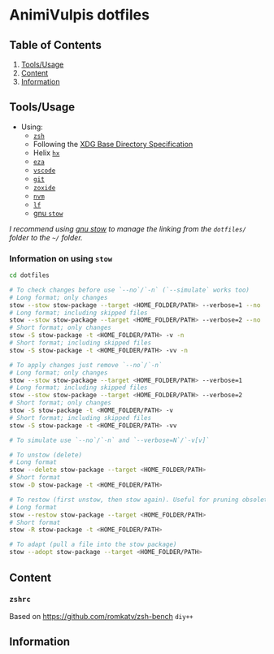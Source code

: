 # AnimiVulpis dotfiles

## Table of Contents

1. [Tools/Usage](#toolsusage)
2. [Content](#content)
3. [Information](#information)

## Tools/Usage

- Using:
  - [`zsh`](https://www.zsh.org/)
  - Following the [XDG Base Directory Specification](https://specifications.freedesktop.org/basedir-spec/basedir-spec-latest.html)
  - Helix [`hx`](https://docs.helix-editor.com/)
  - [`eza`](https://github.com/eza-community/eza)
  - [`vscode`](https://code.visualstudio.com/)
  - [`git`](https://git-scm.com/)
  - [`zoxide`](https://github.com/ajeetdsouza/zoxide)
  - [`nvm`](https://github.com/nvm-sh/nvm)
  - [`lf`](https://github.com/gokcehan/lf)
  - [gnu `stow`](https://www.gnu.org/software/stow/)

_I recommend using [gnu stow](https://www.gnu.org/software/stow/) to manage the linking from the `dotfiles/` folder to the `~/` folder._  

### Information on using `stow`

```bash
cd dotfiles

# To check changes before use `--no`/`-n` (`--simulate` works too)
# Long format; only changes
stow --stow stow-package --target <HOME_FOLDER/PATH> --verbose=1 --no
# Long format; including skipped files
stow --stow stow-package --target <HOME_FOLDER/PATH> --verbose=2 --no
# Short format; only changes
stow -S stow-package -t <HOME_FOLDER/PATH> -v -n
# Short format; including skipped files
stow -S stow-package -t <HOME_FOLDER/PATH> -vv -n

# To apply changes just remove `--no`/`-n`
# Long format; only changes
stow --stow stow-package --target <HOME_FOLDER/PATH> --verbose=1
# Long format; including skipped files
stow --stow stow-package --target <HOME_FOLDER/PATH> --verbose=2
# Short format; only changes
stow -S stow-package -t <HOME_FOLDER/PATH> -v
# Short format; including skipped files
stow -S stow-package -t <HOME_FOLDER/PATH> -vv

# To simulate use `--no`/`-n` and `--verbose=N`/`-v[v]`

# To unstow (delete)
# Long format
stow --delete stow-package --target <HOME_FOLDER/PATH>
# Short format
stow -D stow-package -t <HOME_FOLDER/PATH>

# To restow (first unstow, then stow again). Useful for pruning obsolete symlinks
# Long format
stow --restow stow-package --target <HOME_FOLDER/PATH>
# Short format
stow -R stow-package -t <HOME_FOLDER/PATH>

# To adapt (pull a file into the stow package)
stow --adopt stow-package --target <HOME_FOLDER/PATH>
```

## Content

### `zshrc`

Based on https://github.com/romkatv/zsh-bench `diy++`

## Information
